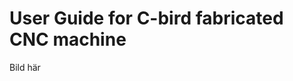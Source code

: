 

User Guide for C-bird fabricated CNC machine
============================================

Bild här

